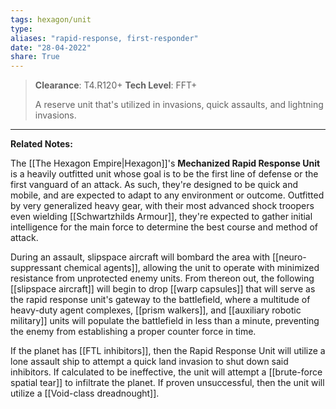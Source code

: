 ```yaml
---
tags: hexagon/unit
type: 
aliases: "rapid-response, first-responder"
date: "28-04-2022"
share: True
---
```

> **Clearance**: T4.R120+
> **Tech Level**: FFT+
> 
> A reserve unit that's utilized in invasions, quick assaults, and lightning invasions.
---

**Related Notes:** 

The [[The Hexagon Empire|Hexagon]]'s **Mechanized Rapid Response Unit** is a heavily outfitted unit whose goal is to be the first line of defense or the first vanguard of an attack. As such, they're designed to be quick and mobile, and are expected to adapt to any environment or outcome. Outfitted by very generalized heavy gear, with their most advanced shock troopers even wielding [[Schwartzhilds Armour]], they're expected to gather initial intelligence for the main force to determine the best course and method of attack.

During an assault, slipspace aircraft will bombard the area with [[neuro-suppressant chemical agents]], allowing the unit to operate with minimized resistance from unprotected enemy units. From thereon out, the following [[slipspace aircraft]] will begin to drop [[warp capsules]] that will serve as the rapid response unit's gateway to the battlefield, where a multitude of heavy-duty agent complexes, [[prism walkers]], and [[auxiliary robotic military]] units will populate the battlefield in less than a minute, preventing the enemy from establishing a proper counter force in time.

If the planet has [[FTL inhibitors]], then the Rapid Response Unit will utilize a lone assault ship to attempt a quick land invasion to shut down said inhibitors. If calculated to be ineffective, the unit will attempt a [[brute-force spatial tear]] to infiltrate the planet. If proven unsuccessful, then the unit will utilize a [[Void-class dreadnought]].